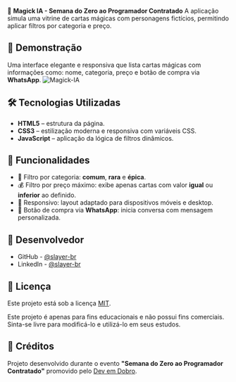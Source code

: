 🔮 **Magick IA - Semana do Zero ao Programador Contratado**
A aplicação simula uma vitrine de cartas mágicas com personagens fictícios, permitindo aplicar filtros por categoria e preço.

## 📸 Demonstração
Uma interface elegante e responsiva que lista cartas mágicas com informações como: nome, categoria, preço e botão de compra via **WhatsApp**.
![Magick-IA](./assets/imagens/magick-ia-desktop.gif)

## 🛠️ Tecnologias Utilizadas
- **HTML5** – estrutura da página.
- **CSS3** – estilização moderna e responsiva com variáveis CSS.
- **JavaScript** – aplicação da lógica de filtros dinâmicos.

## 🎯 Funcionalidades
- 🔎 Filtro por categoria: **comum**, **rara** e **épica**.
- 💰 Filtro por preço máximo: exibe apenas cartas com valor **igual** ou **inferior** ao definido.
- 📱 Responsivo: layout adaptado para dispositivos móveis e desktop.
- 🛒 Botão de compra via **WhatsApp**: inicia conversa com mensagem personalizada.

## 👤 Desenvolvedor
- GitHub - <a href="https://github.com/slayer-br" target="_blank" rel="noopener noreferrer">@slayer-br</a>
- LinkedIn - <a href="https://www.linkedin.com/in/carlos-alberto-da-silva-93758b270/" target="_blank" rel="noopener noreferrer">@slayer-br</a>

## 📄 Licença
Este projeto está sob a licença [MIT](LICENSE).

Este projeto é apenas para fins educacionais e não possui fins comerciais. Sinta-se livre para modificá-lo e utilizá-lo em seus estudos.

## 📌 Créditos
Projeto desenvolvido durante o evento **"Semana do Zero ao Programador Contratado"** promovido pelo <a href="https://www.instagram.com/devemdobro/" target="_blank" rel="noopener noreferrer">Dev em Dobro</a>.